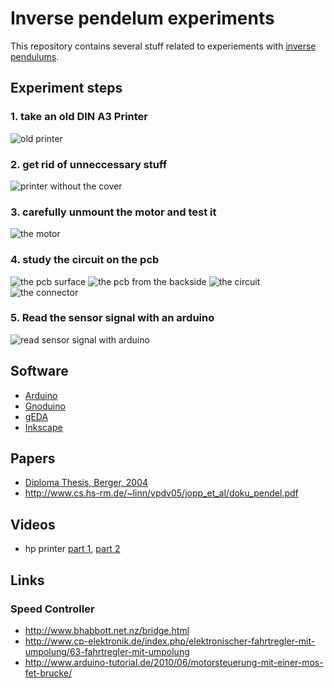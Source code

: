 # Inverse pendelum experiments

This repository contains several stuff related to
experiements with
[inverse pendulums](https://en.wikipedia.org/wiki/Inverted_pendulum).

## Experiment steps

### 1. take an old DIN A3 Printer

![old printer](https://raw.github.com/flosse/inversePendulumExperiments/master/pics/oldPrinter.jpg)

### 2. get rid of unneccessary stuff

![printer without the cover](https://raw.github.com/flosse/inversePendulumExperiments/master/pics/nakedPrinter.jpg)

### 3. carefully unmount the motor and test it

![the motor](https://raw.github.com/flosse/inversePendulumExperiments/master/pics/motor.jpg)

### 4. study the circuit on the pcb

![the pcb surface](https://raw.github.com/flosse/inversePendulumExperiments/master/pics/pcbTop.jpg)
![the pcb from the backside](https://raw.github.com/flosse/inversePendulumExperiments/master/pics/pcbBottom.jpg)
![the circuit](https://raw.github.com/flosse/inversePendulumExperiments/master/pics/motorScheme.png)
![the connector](https://raw.github.com/flosse/inversePendulumExperiments/master/pics/connectorMap.png)

### 5. Read the sensor signal with an arduino

![read sensor signal with arduino](https://raw.github.com/flosse/inversePendulumExperiments/master/pics/sensorReadWithArduino.jpg)

## Software

- [Arduino](http://www.arduino.cc/)
- [Gnoduino](http://gnome.eu.org/index.php/Gnoduino)
- [gEDA](http://www.geda-project.org/)
- [Inkscape](http://www.inkscape.org/)

## Papers

- [Diploma Thesis, Berger, 2004](http://www.qucosa.de/fileadmin/data/qucosa/documents/6163/DA_InversesPendel_BBerger.pdf)
- http://www.cs.hs-rm.de/~linn/vpdv05/jopp_et_al/doku_pendel.pdf

## Videos

- hp printer [part 1](http://www.youtube.com/watch?v=YJTTbCwxDlY), [part 2](http://www.youtube.com/watch?v=lJkTyvPkd4A)

## Links

### Speed Controller

- http://www.bhabbott.net.nz/bridge.html
- http://www.cp-elektronik.de/index.php/elektronischer-fahrtregler-mit-umpolung/63-fahrtregler-mit-umpolung
- http://www.arduino-tutorial.de/2010/06/motorsteuerung-mit-einer-mos-fet-brucke/

